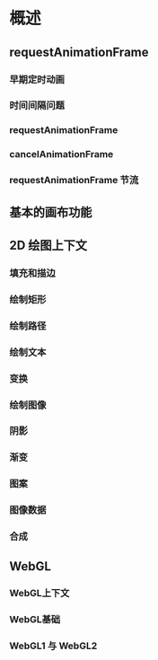 # 概述

## requestAnimationFrame

### 早期定时动画

### 时间间隔问题

### requestAnimationFrame

### cancelAnimationFrame

### requestAnimationFrame 节流

## 基本的画布功能

## 2D 绘图上下文

### 填充和描边

### 绘制矩形

### 绘制路径

### 绘制文本

### 变换

### 绘制图像

### 阴影

### 渐变

### 图案

### 图像数据

### 合成

## WebGL

### WebGL上下文

### WebGL基础

### WebGL1 与 WebGL2